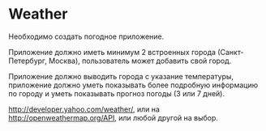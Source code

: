 # Weather
Необходимо создать погодное приложение. 

 
Приложение должно иметь минимум 2 встроенных города (Санкт-Петербург, Москва), пользователь может добавить свой город. 

Приложение должно выводить города с указание температуры, приложение должно уметь показывать более подробную информацию по городу и уметь показывать прогноз погоды (3 или 7 дней). 

 
http://developer.yahoo.com/weather/, или на http://openweathermap.org/API, или любой другой на выбор.

